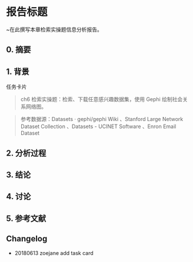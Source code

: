 # 报告标题
~在此撰写本章检索实操题信息分析报告。


## 0. 摘要
## 1. 背景

任务卡片

> ch6 检索实操题：检索、下载任意感兴趣数据集，使用 Gephi 绘制社会关系网络图。

> 参考数据源：Datasets · gephi/gephi Wiki 、Stanford Large Network Dataset Collection 、Datasets - UCINET Software 、Enron Email Dataset

## 2. 分析过程
## 3. 结论
## 4. 讨论
## 5. 参考文献

## Changelog

- 20180613 zoejane add task card





